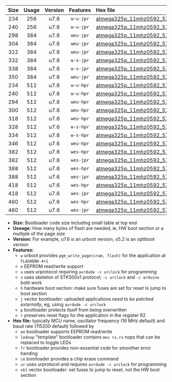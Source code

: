 |Size|Usage|Version|Features|Hex file|
|:-:|:-:|:-:|:-:|:--|
|234|256|u7.6|`w-u-jpr`|[atmega325p_11mhz0592_57600bps_ur_vbl.hex](https://raw.githubusercontent.com/stefanrueger/urboot/main/atmega325p_11mhz0592_57600bps_ur_vbl.hex)|
|240|256|u7.6|`w-u-jpr`|[atmega325p_11mhz0592_57600bps_lednop_ur_vbl.hex](https://raw.githubusercontent.com/stefanrueger/urboot/main/atmega325p_11mhz0592_57600bps_lednop_ur_vbl.hex)|
|298|384|u7.6|`weu-jpr`|[atmega325p_11mhz0592_57600bps_ee_ur_vbl.hex](https://raw.githubusercontent.com/stefanrueger/urboot/main/atmega325p_11mhz0592_57600bps_ee_ur_vbl.hex)|
|304|384|u7.6|`weu-jpr`|[atmega325p_11mhz0592_57600bps_ee_lednop_ur_vbl.hex](https://raw.githubusercontent.com/stefanrueger/urboot/main/atmega325p_11mhz0592_57600bps_ee_lednop_ur_vbl.hex)|
|322|384|u7.6|`weu-jpr`|[atmega325p_11mhz0592_57600bps_ee_lednop_fr_ur_vbl.hex](https://raw.githubusercontent.com/stefanrueger/urboot/main/atmega325p_11mhz0592_57600bps_ee_lednop_fr_ur_vbl.hex)|
|332|384|u7.6|`w-s-jpr`|[atmega325p_11mhz0592_57600bps_vbl.hex](https://raw.githubusercontent.com/stefanrueger/urboot/main/atmega325p_11mhz0592_57600bps_vbl.hex)|
|338|384|u7.6|`w-s-jpr`|[atmega325p_11mhz0592_57600bps_lednop_vbl.hex](https://raw.githubusercontent.com/stefanrueger/urboot/main/atmega325p_11mhz0592_57600bps_lednop_vbl.hex)|
|350|384|u7.6|`weu-jpr`|[atmega325p_11mhz0592_57600bps_ee_lednop_fr_ce_ur_vbl.hex](https://raw.githubusercontent.com/stefanrueger/urboot/main/atmega325p_11mhz0592_57600bps_ee_lednop_fr_ce_ur_vbl.hex)|
|234|512|u7.6|`w-u-hpr`|[atmega325p_11mhz0592_57600bps_ur.hex](https://raw.githubusercontent.com/stefanrueger/urboot/main/atmega325p_11mhz0592_57600bps_ur.hex)|
|240|512|u7.6|`w-u-hpr`|[atmega325p_11mhz0592_57600bps_lednop_ur.hex](https://raw.githubusercontent.com/stefanrueger/urboot/main/atmega325p_11mhz0592_57600bps_lednop_ur.hex)|
|294|512|u7.6|`weu-hpr`|[atmega325p_11mhz0592_57600bps_ee_ur.hex](https://raw.githubusercontent.com/stefanrueger/urboot/main/atmega325p_11mhz0592_57600bps_ee_ur.hex)|
|300|512|u7.6|`weu-hpr`|[atmega325p_11mhz0592_57600bps_ee_lednop_ur.hex](https://raw.githubusercontent.com/stefanrueger/urboot/main/atmega325p_11mhz0592_57600bps_ee_lednop_ur.hex)|
|318|512|u7.6|`weu-hpr`|[atmega325p_11mhz0592_57600bps_ee_lednop_fr_ur.hex](https://raw.githubusercontent.com/stefanrueger/urboot/main/atmega325p_11mhz0592_57600bps_ee_lednop_fr_ur.hex)|
|328|512|u7.6|`w-s-hpr`|[atmega325p_11mhz0592_57600bps.hex](https://raw.githubusercontent.com/stefanrueger/urboot/main/atmega325p_11mhz0592_57600bps.hex)|
|334|512|u7.6|`w-s-hpr`|[atmega325p_11mhz0592_57600bps_lednop.hex](https://raw.githubusercontent.com/stefanrueger/urboot/main/atmega325p_11mhz0592_57600bps_lednop.hex)|
|346|512|u7.6|`weu-hpr`|[atmega325p_11mhz0592_57600bps_ee_lednop_fr_ce_ur.hex](https://raw.githubusercontent.com/stefanrueger/urboot/main/atmega325p_11mhz0592_57600bps_ee_lednop_fr_ce_ur.hex)|
|382|512|u7.6|`wes-hpr`|[atmega325p_11mhz0592_57600bps_ee.hex](https://raw.githubusercontent.com/stefanrueger/urboot/main/atmega325p_11mhz0592_57600bps_ee.hex)|
|382|512|u7.6|`wes-jpr`|[atmega325p_11mhz0592_57600bps_ee_vbl.hex](https://raw.githubusercontent.com/stefanrueger/urboot/main/atmega325p_11mhz0592_57600bps_ee_vbl.hex)|
|388|512|u7.6|`wes-hpr`|[atmega325p_11mhz0592_57600bps_ee_lednop.hex](https://raw.githubusercontent.com/stefanrueger/urboot/main/atmega325p_11mhz0592_57600bps_ee_lednop.hex)|
|388|512|u7.6|`wes-jpr`|[atmega325p_11mhz0592_57600bps_ee_lednop_vbl.hex](https://raw.githubusercontent.com/stefanrueger/urboot/main/atmega325p_11mhz0592_57600bps_ee_lednop_vbl.hex)|
|418|512|u7.6|`wes-hpr`|[atmega325p_11mhz0592_57600bps_ee_lednop_fr.hex](https://raw.githubusercontent.com/stefanrueger/urboot/main/atmega325p_11mhz0592_57600bps_ee_lednop_fr.hex)|
|418|512|u7.6|`wes-jpr`|[atmega325p_11mhz0592_57600bps_ee_lednop_fr_vbl.hex](https://raw.githubusercontent.com/stefanrueger/urboot/main/atmega325p_11mhz0592_57600bps_ee_lednop_fr_vbl.hex)|
|460|512|u7.6|`wes-hpr`|[atmega325p_11mhz0592_57600bps_ee_lednop_fr_ce.hex](https://raw.githubusercontent.com/stefanrueger/urboot/main/atmega325p_11mhz0592_57600bps_ee_lednop_fr_ce.hex)|
|460|512|u7.6|`wes-jpr`|[atmega325p_11mhz0592_57600bps_ee_lednop_fr_ce_vbl.hex](https://raw.githubusercontent.com/stefanrueger/urboot/main/atmega325p_11mhz0592_57600bps_ee_lednop_fr_ce_vbl.hex)|

- **Size:** Bootloader code size including small table at top end
- **Useage:** How many bytes of flash are needed, ie, HW boot section or a multiple of the page size
- **Version:** For example, u7.6 is an urboot version, o5.2 is an optiboot version
- **Features:**
  + `w` urboot provides `pgm_write_page(sram, flash)` for the application at `FLASHEND-4+1`
  + `e` EEPROM read/write support
  + `u` uses urprotocol requiring `avrdude -c urclock` for programming
  + `s` uses skeleton of STK500v1 protocol; `-c urclock` and `-c arduino` both work
  + `h` hardware boot section: make sure fuses are set for reset to jump to boot section
  + `j` vector bootloader: uploaded applications *need to be patched externally*, eg, using `avrdude -c urclock`
  + `p` bootloader protects itself from being overwritten
  + `r` preserves reset flags for the application in the register R2
- **Hex file:** typically MCU name, oscillator frequency (16 MHz default) and baud rate (115200 default) followed by
  + `ee` bootloader supports EEPROM read/write
  + `lednop` "template" bootloader contains `mov rx,rx` nops that can be replaced to toggle LEDs
  + `fr` bootloader provides non-essential code for smoother error handing
  + `ce` bootloader provides a chip erase command
  + `ur` uses urprotocol and requires `avrdude -c urclock` for programming
  + `vbl` vector bootloader: set fuses to jump to reset, not the HW boot section
